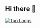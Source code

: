 ## Hi there 👋

[![Top Langs](https://github-readme-stats.vercel.app/api/top-langs/?username=GabrielBorgess)](https://github.com/anuraghazra/github-readme-stats)
<!--
**GabrielBorgess/GabrielBorgess** is a ✨ _special_ ✨ repository because its `README.md` (this file) appears on your GitHub profile.

Here are some ideas to get you started:

- 🔭 I’m currently working on ...
- 🌱 I’m currently learning ...
- 👯 I’m looking to collaborate on ...
- 🤔 I’m looking for help with ...
- 💬 Ask me about ...
- 📫 How to reach me: ...
- 😄 Pronouns: ...
- ⚡ Fun fact: ...
-->
